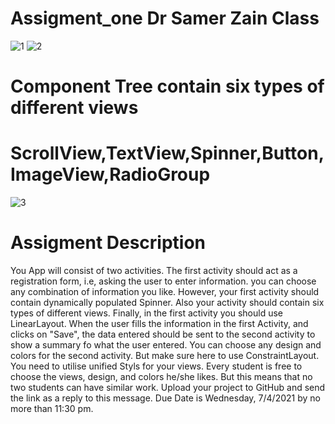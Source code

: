 # Assigment_one Dr Samer Zain Class
![1](https://user-images.githubusercontent.com/51300188/113518304-d44df580-9585-11eb-9394-f9cb6d942f5a.png)
![2](https://user-images.githubusercontent.com/51300188/113518307-d748e600-9585-11eb-8a69-897ea1850a30.png)
# Component Tree contain six types of different views
# ScrollView,TextView,Spinner,Button,ImageView,RadioGroup
![3](https://user-images.githubusercontent.com/51300188/113518315-e0d24e00-9585-11eb-8e68-c51c948c494b.png)

# Assigment Description
You App will consist of two activities.
The first activity should act as a registration form, i.e, asking the user to enter information. you can choose any combination of information you like. However, your first activity should contain dynamically populated Spinner. Also your activity should contain six types of different views. Finally, in the first activity you should use LinearLayout.
When the user fills the information in the first Activity, and clicks on "Save", the data entered should be sent to the second activity to show a summary fo what the user entered.
You can choose any design and colors for the second activity. But make sure here to use ConstraintLayout.
You need to utilise unified Styls for your views.
Every student is free to choose the views, design, and colors he/she likes. But this means that no two students can have similar work.
Upload your project to GitHub and send the link as a reply to this message.
Due Date is   Wednesday, 7/4/2021 by no more than 11:30 pm.
